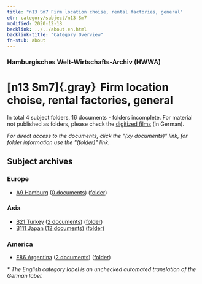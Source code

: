 ```yaml
---
title: "n13 Sm7 Firm location choise, rental factories, general"
etr: category/subject/n13 Sm7
modified: 2020-12-18
backlink: ../../about.en.html
backlink-title: "Category Overview"
fn-stub: about
---
```


### Hamburgisches Welt-Wirtschafts-Archiv (HWWA)
# [n13 Sm7]{.gray}&#8201; Firm location choise, rental factories, general&#160; 





In total 4 subject folders, 16 documents - folders incomplete.
For material not published as folders, please check the [digitized films](/film/h1_sh) (in German).

_For direct access to the documents, click the "(xy documents)" link, for folder information use the "(folder)" link._

## Subject archives



### Europe

- [A9 Hamburg](../../../geo/about.en.html#A9) (<a href="https://dfg-viewer.de/show/?tx_dlf[id]=https://pm20.zbw.eu/mets/sh/1409xx/140905/1451xx/145106/public.mets.en.xml" target="_blank">0 documents</a>) ([folder](http://purl.org/pressemappe20/folder/sh/140905,145106))

### Asia

- [B21 Turkey](../../../geo/about.en.html#B21) (<a href="https://dfg-viewer.de/show/?tx_dlf[id]=https://pm20.zbw.eu/mets/sh/1411xx/141111/1451xx/145106/public.mets.en.xml" target="_blank">2 documents</a>) ([folder](http://purl.org/pressemappe20/folder/sh/141111,145106))
- [B111 Japan](../../../geo/about.en.html#B111) (<a href="https://dfg-viewer.de/show/?tx_dlf[id]=https://pm20.zbw.eu/mets/sh/1412xx/141272/1451xx/145106/public.mets.en.xml" target="_blank">12 documents</a>) ([folder](http://purl.org/pressemappe20/folder/sh/141272,145106))

### America

- [E86 Argentina](../../../geo/about.en.html#E86) (<a href="https://dfg-viewer.de/show/?tx_dlf[id]=https://pm20.zbw.eu/mets/sh/1416xx/141692/1451xx/145106/public.mets.en.xml" target="_blank">2 documents</a>) ([folder](http://purl.org/pressemappe20/folder/sh/141692,145106))


_* The English category label is an unchecked automated translation of the German label._

